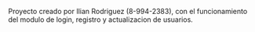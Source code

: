 Proyecto creado por Ilian Rodriguez (8-994-2383), con el funcionamiento del modulo de login, registro y actualizacion de usuarios.
